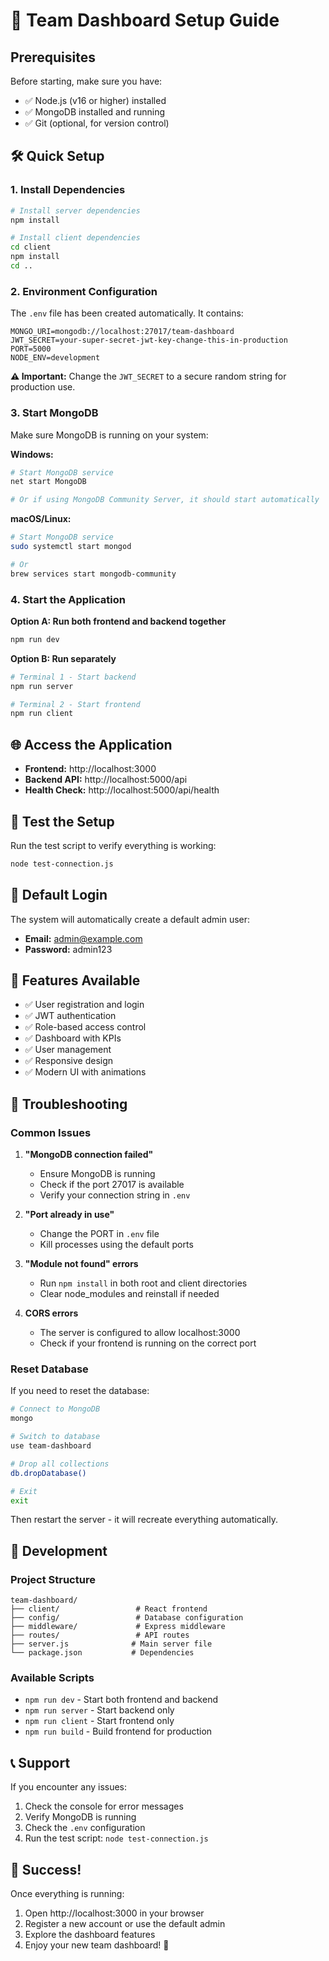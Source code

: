 # 🚀 Team Dashboard Setup Guide

## Prerequisites

Before starting, make sure you have:
- ✅ Node.js (v16 or higher) installed
- ✅ MongoDB installed and running
- ✅ Git (optional, for version control)

## 🛠️ Quick Setup

### 1. Install Dependencies

```bash
# Install server dependencies
npm install

# Install client dependencies
cd client
npm install
cd ..
```

### 2. Environment Configuration

The `.env` file has been created automatically. It contains:
```env
MONGO_URI=mongodb://localhost:27017/team-dashboard
JWT_SECRET=your-super-secret-jwt-key-change-this-in-production
PORT=5000
NODE_ENV=development
```

**⚠️ Important:** Change the `JWT_SECRET` to a secure random string for production use.

### 3. Start MongoDB

Make sure MongoDB is running on your system:

**Windows:**
```bash
# Start MongoDB service
net start MongoDB

# Or if using MongoDB Community Server, it should start automatically
```

**macOS/Linux:**
```bash
# Start MongoDB service
sudo systemctl start mongod

# Or
brew services start mongodb-community
```

### 4. Start the Application

**Option A: Run both frontend and backend together**
```bash
npm run dev
```

**Option B: Run separately**
```bash
# Terminal 1 - Start backend
npm run server

# Terminal 2 - Start frontend
npm run client
```

## 🌐 Access the Application

- **Frontend:** http://localhost:3000
- **Backend API:** http://localhost:5000/api
- **Health Check:** http://localhost:5000/api/health

## 🧪 Test the Setup

Run the test script to verify everything is working:
```bash
node test-connection.js
```

## 🔐 Default Login

The system will automatically create a default admin user:
- **Email:** admin@example.com
- **Password:** admin123

## 📱 Features Available

- ✅ User registration and login
- ✅ JWT authentication
- ✅ Role-based access control
- ✅ Dashboard with KPIs
- ✅ User management
- ✅ Responsive design
- ✅ Modern UI with animations

## 🚨 Troubleshooting

### Common Issues

1. **"MongoDB connection failed"**
   - Ensure MongoDB is running
   - Check if the port 27017 is available
   - Verify your connection string in `.env`

2. **"Port already in use"**
   - Change the PORT in `.env` file
   - Kill processes using the default ports

3. **"Module not found" errors**
   - Run `npm install` in both root and client directories
   - Clear node_modules and reinstall if needed

4. **CORS errors**
   - The server is configured to allow localhost:3000
   - Check if your frontend is running on the correct port

### Reset Database

If you need to reset the database:
```bash
# Connect to MongoDB
mongo

# Switch to database
use team-dashboard

# Drop all collections
db.dropDatabase()

# Exit
exit
```

Then restart the server - it will recreate everything automatically.

## 🔧 Development

### Project Structure
```
team-dashboard/
├── client/                 # React frontend
├── config/                 # Database configuration
├── middleware/             # Express middleware
├── routes/                 # API routes
├── server.js              # Main server file
└── package.json           # Dependencies
```

### Available Scripts
- `npm run dev` - Start both frontend and backend
- `npm run server` - Start backend only
- `npm run client` - Start frontend only
- `npm run build` - Build frontend for production

## 📞 Support

If you encounter any issues:
1. Check the console for error messages
2. Verify MongoDB is running
3. Check the `.env` configuration
4. Run the test script: `node test-connection.js`

## 🎉 Success!

Once everything is running:
1. Open http://localhost:3000 in your browser
2. Register a new account or use the default admin
3. Explore the dashboard features
4. Enjoy your new team dashboard! 🎊
